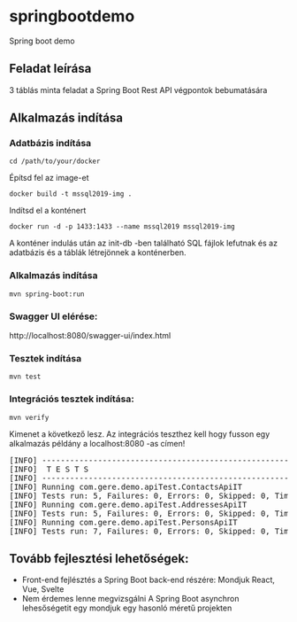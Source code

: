 # springbootdemo
Spring boot demo

## Feladat leírása
3 táblás minta feladat a Spring Boot Rest API végpontok bebumatására

## Alkalmazás indítása
### Adatbázis indítása

`cd /path/to/your/docker`

Építsd fel az image-et

`docker build -t mssql2019-img .`

Indítsd el a konténert

`docker run -d -p 1433:1433 --name mssql2019 mssql2019-img`

A konténer indulás után az init-db -ben található SQL fájlok lefutnak és az adatbázis és a táblák létrejönnek a konténerben.

### Alkalmazás indítása

`mvn spring-boot:run`

### Swagger UI elérése:

http://localhost:8080/swagger-ui/index.html

### Tesztek indítása

`mvn test`

### Integrációs tesztek indítása:

`mvn verify`

Kimenet a következő lesz. Az integrációs teszthez kell hogy fusson egy alkalmazás példány a localhost:8080 -as címen!
<pre>
[INFO] -------------------------------------------------------
[INFO]  T E S T S
[INFO] -------------------------------------------------------
[INFO] Running com.gere.demo.apiTest.ContactsApiIT
[INFO] Tests run: 5, Failures: 0, Errors: 0, Skipped: 0, Time elapsed: 1.247 s -- in com.gere.demo.apiTest.ContactsApiIT
[INFO] Running com.gere.demo.apiTest.AddressesApiIT
[INFO] Tests run: 5, Failures: 0, Errors: 0, Skipped: 0, Time elapsed: 0.215 s -- in com.gere.demo.apiTest.AddressesApiIT
[INFO] Running com.gere.demo.apiTest.PersonsApiIT
[INFO] Tests run: 7, Failures: 0, Errors: 0, Skipped: 0, Time elapsed: 0.292 s -- in com.gere.demo.apiTest.PersonsApiIT
</pre>

## Tovább fejlesztési lehetőségek:
* Front-end fejlésztés a Spring Boot back-end részére: Mondjuk React, Vue, Svelte
* Nem érdemes lenne megvizsgálni A Spring Boot asynchron lehesőségetit egy mondjuk egy hasonló méretű projekten
